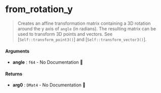 # from\_rotation\_y

>  Creates an affine transformation matrix containing a 3D rotation around the y axis of
>  `angle` (in radians).
>  The resulting matrix can be used to transform 3D points and vectors. See
>  [`Self::transform_point3()`] and [`Self::transform_vector3()`].

#### Arguments

- **angle** : `f64` \- No Documentation 🚧

#### Returns

- **arg0** : `DMat4` \- No Documentation 🚧